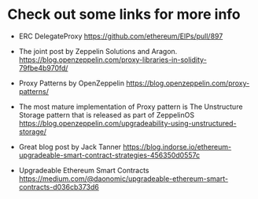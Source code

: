 # Check out some links for more info

- ERC DelegateProxy
  https://github.com/ethereum/EIPs/pull/897

- The joint post by Zeppelin Solutions and Aragon.
  https://blog.openzeppelin.com/proxy-libraries-in-solidity-79fbe4b970fd/

- Proxy Patterns by OpenZeppelin
  https://blog.openzeppelin.com/proxy-patterns/

- The most mature implementation of Proxy pattern is The Unstructure Storage pattern that is released as part of ZeppelinOS
  https://blog.openzeppelin.com/upgradeability-using-unstructured-storage/

- Great blog post by Jack Tanner
  https://blog.indorse.io/ethereum-upgradeable-smart-contract-strategies-456350d0557c

- Upgradeable Ethereum Smart Contracts
  https://medium.com/@daonomic/upgradeable-ethereum-smart-contracts-d036cb373d6